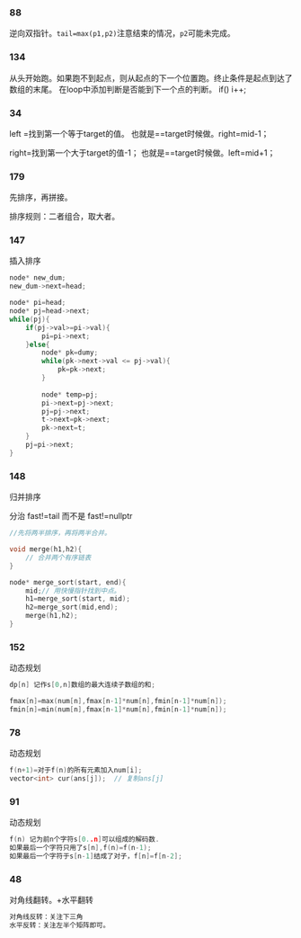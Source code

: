 ###  88

逆向双指针。`tail=max(p1,p2)`注意结束的情况，`p2`可能未完成。

### 134

从头开始跑。如果跑不到起点，则从起点的下一个位置跑。终止条件是起点到达了数组的末尾。
在loop中添加判断是否能到下一个点的判断。 if()  i++;





### 34

left =找到第一个等于target的值。
也就是==target时候做。right=mid-1；


right=找到第一个大于target的值-1；
也就是==target时候做。left=mid+1；
### 179

先排序，再拼接。

排序规则：二者组合，取大者。

### 147

插入排序

```c++
node* new_dum;
new_dum->next=head;

node* pi=head;
node* pj=head->next;
while(pj){
    if(pj->val>=pi->val){
        pi=pi->next;
    }else{
        node* pk=dumy;
        while(pk->next->val <= pj->val){
            pk=pk->next;
        }
        
        node* temp=pj;
        pi->next=pj->next;
        pj=pj->next;
        t->next=pk->next;
        pk->next=t;
    }
    pj=pi->next;
}
```



### 148

归并排序

分治
fast!=tail
而不是 fast!=nullptr
```c++
//先将两半排序，再将两半合并。

void merge(h1,h2){
    // 合并两个有序链表
}

node* merge_sort(start, end){
    mid;// 用快慢指针找到中点。
    h1=merge_sort(start, mid);
    h2=merge_sort(mid,end);
    merge(h1,h2);
}


```



### 152

动态规划

```c
dp[n] 记作s[0,n]数组的最大连续子数组的和;

fmax[n]=max(num[n],fmax[n-1]*num[n],fmin[n-1]*num[n]);
fmin[n]=min(num[n],fmax[n-1]*num[n],fmin[n-1]*num[n]);
```





### 78

动态规划

```c++
f(n+1)=对于f(n)的所有元素加入num[i];
vector<int> cur(ans[j]);  // 复制ans[j]
```



### 91

动态规划

```c++
f(n) 记为前n个字符s[0..n]可以组成的解码数.
如果最后一个字符只用了s[n],f(n)=f(n-1);
如果最后一个字符于s[n-1]结成了对子，f[n]=f[n-2];
```



### 48

对角线翻转。+水平翻转

```c
对角线反转：关注下三角
水平反转：关注左半个矩阵即可。
```

